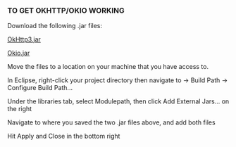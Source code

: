 ### **TO GET OKHTTP/OKIO WORKING**

Download the following .jar files:

[OkHttp3.jar](https://search.maven.org/remotecontent?filepath=com/squareup/okhttp3/okhttp/4.9.3/okhttp-4.9.3.jar)

[Okio.jar](https://search.maven.org/remotecontent?filepath=com/squareup/okio/okio/3.1.0/okio-3.1.0.jar)

Move the files to a location on your machine that you have access to.

In Eclipse, right-click your project directory then navigate to -> Build Path -> Configure Build Path...

Under the libraries tab, select Modulepath, then click Add External Jars... on the right

Navigate to where you saved the two .jar files above, and add both files

Hit Apply and Close in the bottom right
